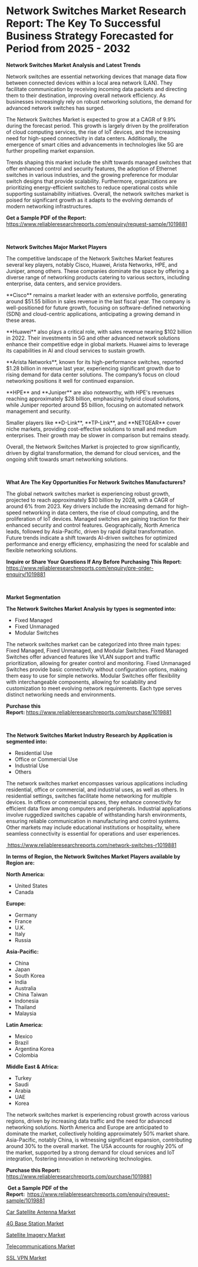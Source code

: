 <p><h1>Network Switches Market Research Report: The Key To Successful Business Strategy Forecasted for Period from 2025 - 2032</h1></p><p><strong>Network Switches Market Analysis and Latest Trends</strong></p>
<p><p>Network switches are essential networking devices that manage data flow between connected devices within a local area network (LAN). They facilitate communication by receiving incoming data packets and directing them to their destination, improving overall network efficiency. As businesses increasingly rely on robust networking solutions, the demand for advanced network switches has surged.</p><p>The Network Switches Market is expected to grow at a CAGR of 9.9% during the forecast period. This growth is largely driven by the proliferation of cloud computing services, the rise of IoT devices, and the increasing need for high-speed connectivity in data centers. Additionally, the emergence of smart cities and advancements in technologies like 5G are further propelling market expansion. </p><p>Trends shaping this market include the shift towards managed switches that offer enhanced control and security features, the adoption of Ethernet switches in various industries, and the growing preference for modular switch designs that provide scalability. Furthermore, organizations are prioritizing energy-efficient switches to reduce operational costs while supporting sustainability initiatives. Overall, the network switches market is poised for significant growth as it adapts to the evolving demands of modern networking infrastructures.</p></p>
<p><strong>Get a Sample PDF of the Report:&nbsp;</strong> <a href="https://www.reliableresearchreports.com/enquiry/request-sample/1019881?utm_campaign=33&utm_medium=2&utm_source=Github&utm_content=ia&utm_term=15022025&utm_id=network-switches">https://www.reliableresearchreports.com/enquiry/request-sample/1019881</a></p>
<p>&nbsp;</p>
<p><strong>Network Switches Major Market Players</strong></p>
<p><p>The competitive landscape of the Network Switches Market features several key players, notably Cisco, Huawei, Arista Networks, HPE, and Juniper, among others. These companies dominate the space by offering a diverse range of networking products catering to various sectors, including enterprise, data centers, and service providers.</p><p>**Cisco** remains a market leader with an extensive portfolio, generating around $51.55 billion in sales revenue in the last fiscal year. The company is well-positioned for future growth, focusing on software-defined networking (SDN) and cloud-centric applications, anticipating a growing demand in these areas.</p><p>**Huawei** also plays a critical role, with sales revenue nearing $102 billion in 2022. Their investments in 5G and other advanced network solutions enhance their competitive edge in global markets. Huawei aims to leverage its capabilities in AI and cloud services to sustain growth.</p><p>**Arista Networks**, known for its high-performance switches, reported $1.28 billion in revenue last year, experiencing significant growth due to rising demand for data center solutions. The company’s focus on cloud networking positions it well for continued expansion.</p><p>**HPE** and **Juniper** are also noteworthy, with HPE's revenues reaching approximately $28 billion, emphasizing hybrid cloud solutions, while Juniper reported around $5 billion, focusing on automated network management and security.</p><p>Smaller players like **D-Link**, **TP-Link**, and **NETGEAR** cover niche markets, providing cost-effective solutions to small and medium enterprises. Their growth may be slower in comparison but remains steady.</p><p>Overall, the Network Switches Market is projected to grow significantly, driven by digital transformation, the demand for cloud services, and the ongoing shift towards smart networking solutions.</p></p>
<p>&nbsp;</p>
<p><strong>What Are The Key Opportunities For Network Switches Manufacturers?</strong></p>
<p><p>The global network switches market is experiencing robust growth, projected to reach approximately $30 billion by 2028, with a CAGR of around 6% from 2023. Key drivers include the increasing demand for high-speed networking in data centers, the rise of cloud computing, and the proliferation of IoT devices. Managed switches are gaining traction for their enhanced security and control features. Geographically, North America leads, followed by Asia-Pacific, driven by rapid digital transformation. Future trends indicate a shift towards AI-driven switches for optimized performance and energy efficiency, emphasizing the need for scalable and flexible networking solutions.</p></p>
<p><strong>Inquire or Share Your Questions If Any Before Purchasing This Report:</strong> <a href="https://www.reliableresearchreports.com/enquiry/pre-order-enquiry/1019881?utm_campaign=33&utm_medium=2&utm_source=Github&utm_content=ia&utm_term=15022025&utm_id=network-switches">https://www.reliableresearchreports.com/enquiry/pre-order-enquiry/1019881</a></p>
<p>&nbsp;</p>
<p><strong>Market Segmentation</strong></p>
<p><strong>The Network Switches Market Analysis by types is segmented into:</strong></p>
<p><ul><li>Fixed Managed</li><li>Fixed Unmanaged</li><li>Modular Switches</li></ul></p>
<p><p>The network switches market can be categorized into three main types: Fixed Managed, Fixed Unmanaged, and Modular Switches. Fixed Managed Switches offer advanced features like VLAN support and traffic prioritization, allowing for greater control and monitoring. Fixed Unmanaged Switches provide basic connectivity without configuration options, making them easy to use for simple networks. Modular Switches offer flexibility with interchangeable components, allowing for scalability and customization to meet evolving network requirements. Each type serves distinct networking needs and environments.</p></p>
<p><strong>Purchase this Report:&nbsp;</strong><a href="https://www.reliableresearchreports.com/purchase/1019881?utm_campaign=33&utm_medium=2&utm_source=Github&utm_content=ia&utm_term=15022025&utm_id=network-switches">https://www.reliableresearchreports.com/purchase/1019881</a></p>
<p>&nbsp;</p>
<p><strong>The Network Switches Market Industry Research by Application is segmented into:</strong></p>
<p><ul><li>Residential Use</li><li>Office or Commercial Use</li><li>Industrial Use</li><li>Others</li></ul></p>
<p><p>The network switches market encompasses various applications including residential, office or commercial, and industrial uses, as well as others. In residential settings, switches facilitate home networking for multiple devices. In offices or commercial spaces, they enhance connectivity for efficient data flow among computers and peripherals. Industrial applications involve ruggedized switches capable of withstanding harsh environments, ensuring reliable communication in manufacturing and control systems. Other markets may include educational institutions or hospitality, where seamless connectivity is essential for operations and user experiences.</p></p>
<p><a href="https://www.reliableresearchreports.com/network-switches-r1019881?utm_campaign=33&utm_medium=2&utm_source=Github&utm_content=ia&utm_term=15022025&utm_id=network-switches">&nbsp;https://www.reliableresearchreports.com/network-switches-r1019881</a></p>
<p><strong>In terms of Region, the Network Switches Market Players available by Region are:</strong></p>
<p>
    <p> <strong> North America: </strong>
        <ul>
            <li>United States</li>
            <li>Canada</li>
        </ul>
        </p> 
    <p> <strong> Europe: </strong>
        <ul>
            <li>Germany</li>
            <li>France</li>
            <li>U.K.</li>
            <li>Italy</li>
            <li>Russia</li>
        </ul>
        </p> 
    <p> <strong> Asia-Pacific: </strong>
        <ul>
            <li>China</li>
            <li>Japan</li>
            <li>South Korea</li>
            <li>India</li>
            <li>Australia</li>
            <li>China Taiwan</li>
            <li>Indonesia</li>
            <li>Thailand</li>
            <li>Malaysia</li>
        </ul>
        </p> 
    <p> <strong> Latin America: </strong>
        <ul>
            <li>Mexico</li>
            <li>Brazil</li>
            <li>Argentina Korea</li>
            <li>Colombia</li>
        </ul>
        </p> 
    <p> <strong> Middle East & Africa: </strong>
        <ul>
            <li>Turkey</li>
            <li>Saudi</li>
            <li>Arabia</li>
            <li>UAE</li>
            <li>Korea</li>
        </ul>
    </p>
    </p>
<p><p>The network switches market is experiencing robust growth across various regions, driven by increasing data traffic and the need for advanced networking solutions. North America and Europe are anticipated to dominate the market, collectively holding approximately 50% market share. Asia-Pacific, notably China, is witnessing significant expansion, contributing around 30% to the overall market. The USA accounts for roughly 20% of the market, supported by a strong demand for cloud services and IoT integration, fostering innovation in networking technologies.</p></p>
<p><strong>Purchase this Report: </strong><a href="https://www.reliableresearchreports.com/purchase/1019881?utm_campaign=33&utm_medium=2&utm_source=Github&utm_content=ia&utm_term=15022025&utm_id=network-switches">https://www.reliableresearchreports.com/purchase/1019881</a></p>
<p>&nbsp;<strong>Get a Sample PDF of the Report:&nbsp;&nbsp;</strong><a href="https://www.reliableresearchreports.com/enquiry/request-sample/1019881?utm_campaign=33&utm_medium=2&utm_source=Github&utm_content=ia&utm_term=15022025&utm_id=network-switches">https://www.reliableresearchreports.com/enquiry/request-sample/1019881</a></p>
<p><strong></strong></p>
<p><p><a href="https://github.com/raaschadonle/Market-Research-Report-List-1/blob/main/car-satellite-antenna-market.md?utm_campaign=33&utm_medium=2&utm_source=Github&utm_content=ia&utm_term=15022025&utm_id=network-switches">Car Satellite Antenna Market</a></p><p><a href="https://github.com/sponsumelo/Market-Research-Report-List-1/blob/main/4g-base-station-market.md?utm_campaign=33&utm_medium=2&utm_source=Github&utm_content=ia&utm_term=15022025&utm_id=network-switches">4G Base Station Market</a></p><p><a href="https://github.com/ritooesiaba/Market-Research-Report-List-1/blob/main/satellite-imagery-market.md?utm_campaign=33&utm_medium=2&utm_source=Github&utm_content=ia&utm_term=15022025&utm_id=network-switches">Satellite Imagery Market</a></p><p><a href="https://github.com/sawrovpipolo/Market-Research-Report-List-1/blob/main/telecommunications-market.md?utm_campaign=33&utm_medium=2&utm_source=Github&utm_content=ia&utm_term=15022025&utm_id=network-switches">Telecommunications Market</a></p><p><a href="https://github.com/aarajlyre/Market-Research-Report-List-1/blob/main/ssl-vpn-market.md?utm_campaign=33&utm_medium=2&utm_source=Github&utm_content=ia&utm_term=15022025&utm_id=network-switches">SSL VPN Market</a></p></p>